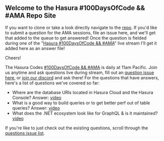 ## Welcome to the Hasura #100DaysOfCode && #AMA Repo Site

If you want to clone or take a look directly navigate to the [repo](https://github.com/hasura/ask-me-anything/). If you'd like to submit a question for the AMA sessions, file an issue here, and we'll get that added to the queue to get answered! Once the question is fielded during one of the "[Hasura #100DaysOfCode && #AMA](https://twitch.tv/hasurahq)" live stream I'll get it added here as an answer file!

Cheers!

The Hasura Codes [#100DaysOfCode && #AMA](https://twitch.tv/hasurahq) is daily at 11am Pacific. Join us anytime and ask questions live during stream, fill out an [question issue here](https://github.com/hasura/ask-me-anything/issues/new/choose), or [join our discord](https://discord.com/invite/hasura) and ask there! For the questions that have answers, here's a list of questions we've covered so far:

* Where are the database URIs located in Hasura Cloud and the Hasura Console? Answer: [video](https://youtu.be/v6iHkqbjE2c)
* What is a good way to build queries or to get better perf out of table queries? Answer: [video](https://youtu.be/fnuy2FHGI1c)
* What does the .NET ecosystem look like for GraphQL & is it maintained? [video](https://youtu.be/U1sLbRl8IkQ)

If you're like to just check out the existing questions, scroll through the [questions issue list](https://github.com/hasura/ask-me-anything/issues).
